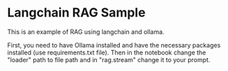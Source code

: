 # Langchain RAG Sample
This is an example of RAG using langchain and ollama.

First, you need to have Ollama installed and have the necessary packages installed (use requirements.txt file).
Then in the notebook change the "loader" path to file path and in "rag.stream" change it to your prompt.
